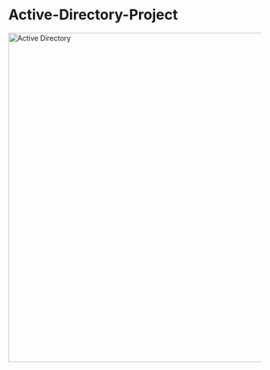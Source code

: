# Active-Directory-Project



<img width="575" height="655" alt="Active Directory" src="https://github.com/user-attachments/assets/772d2c2e-e764-41c4-ad61-b0426c6cb214" />

